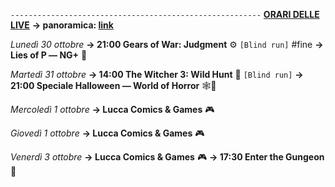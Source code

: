 <code>--------------------------------------------------------</code>
<b><u>ORARI DELLE LIVE</u></b>
<b>→ panoramica: <a href="https://trello.com/b/iKwdSGf3/sabaku">link</a></b>

<i>Lunedì 30 ottobre</i>
<b>→ 21:00 Gears of War: Judgment</b> ⚙️ <code>[Blind run]</code> #fine
<b>→ Lies of P ― NG+</b> 🤥

<i>Martedì 31 ottobre</i>
<b>→ 14:00 The Witcher 3: Wild Hunt</b> 🦄 <code>[Blind run]</code>
<b>→ 21:00 Speciale Halloween ― World of Horror</b> 🕸🎃

<i>Mercoledì 1 ottobre</i>
<b>→ Lucca Comics & Games</b> 🎮

<i>Giovedì 1 ottobre</i>
<b>→ Lucca Comics & Games</b> 🎮

<i>Venerdì 3 ottobre</i>
<b>→ Lucca Comics & Games</b> 🎮
<b>→ 17:30 Enter the Gungeon</b> 🔫

